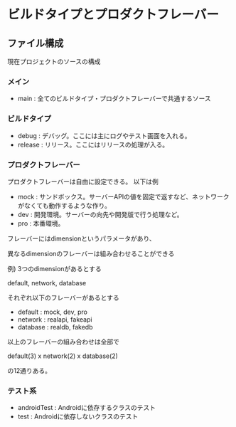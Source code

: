 # ビルドタイプとプロダクトフレーバー

## ファイル構成
現在プロジェクトのソースの構成

### メイン
- main : 全てのビルドタイプ・プロダクトフレーバーで共通するソース
### ビルドタイプ
- debug : デバッグ。ここには主にログやテスト画面を入れる。
- release : リリース。ここにはリリースの処理が入る。
### プロダクトフレーバー
プロダクトフレーバーは自由に設定できる。
以下は例
- mock : サンドボックス。サーバーAPIの値を固定で返すなど、ネットワークがなくても動作するような作り。
- dev : 開発環境。サーバーの向先や開発版で行う処理など。
- pro : 本番環境。

フレーバーにはdimensionというパラメータがあり、

異なるdimensionのフレーバーは組み合わせることができる

例) 3つのdimensionがあるとする

default, network, database

それぞれ以下のフレーバーがあるとする

- default : mock, dev, pro
- network : realapi, fakeapi
- database : realdb, fakedb

以上のフレーバーの組み合わせは全部で

default(3) x network(2) x database(2)

の12通りある。

### テスト系
- androidTest : Androidに依存するクラスのテスト
- test : Androidに依存しないクラスのテスト